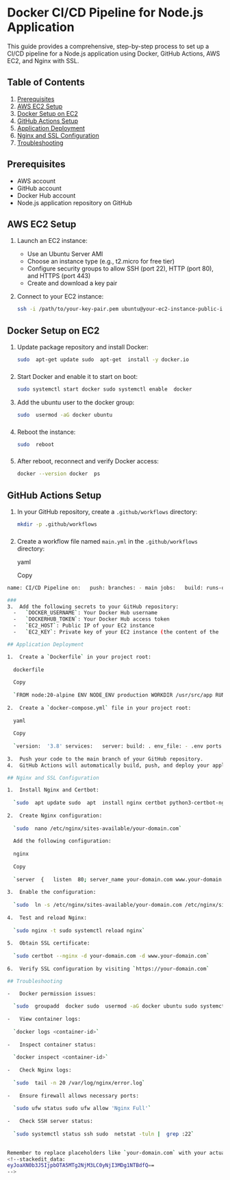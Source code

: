 
# Docker CI/CD Pipeline for Node.js Application

This guide provides a comprehensive, step-by-step process to set up a CI/CD pipeline for a Node.js application using Docker, GitHub Actions, AWS EC2, and Nginx with SSL.

## Table of Contents

1. [Prerequisites](#prerequisites)
2. [AWS EC2 Setup](#aws-ec2-setup)
3. [Docker Setup on EC2](#docker-setup-on-ec2)
4. [GitHub Actions Setup](#github-actions-setup)
5. [Application Deployment](#application-deployment)
6. [Nginx and SSL Configuration](#nginx-and-ssl-configuration)
7. [Troubleshooting](#troubleshooting)

## Prerequisites

- AWS account
- GitHub account
- Docker Hub account
- Node.js application repository on GitHub

## AWS EC2 Setup

1. Launch an EC2 instance:
   - Use an Ubuntu Server AMI
   - Choose an instance type (e.g., t2.micro for free tier)
   - Configure security groups to allow SSH (port 22), HTTP (port 80), and HTTPS (port 443)
   - Create and download a key pair

2. Connect to your EC2 instance:
   ```bash
   ssh -i /path/to/your-key-pair.pem ubuntu@your-ec2-instance-public-ip
## Docker Setup on EC2

1.  Update package repository and install Docker:
       
     ```bash
    sudo  apt-get update sudo  apt-get  install -y docker.io
  ###
2.  Start Docker and enable it to start on boot:
	  ```bash
	  sudo systemctl start docker sudo systemctl enable  docker
    
3.  Add the ubuntu user to the docker group:
    ```bash
    sudo  usermod -aG docker ubuntu
  ###    
4.  Reboot the instance:
	  ```bash
    sudo  reboot
  ###    
5.  After reboot, reconnect and verify Docker access:
     ```bash
    docker --version docker  ps
  ##    

## GitHub Actions Setup

1.  In your GitHub repository, create a `.github/workflows` directory:
    ```bash
    mkdir -p .github/workflows
  ###    
2.  Create a workflow file named `main.yml` in the `.github/workflows` directory:
    
    yaml
    
    Copy
  ```bash  
name: CI/CD Pipeline on:   push: branches: - main jobs:   build: runs-on: ubuntu-latest steps: -  name: Checkout code uses: actions/checkout@v2  -  name: Set up Node.js uses: actions/setup-node@v2 with: node-version:  '20'  -  name: Install dependencies run: npm install  -  name: Build Docker image run: docker build -t ${{ secrets.DOCKER_USERNAME }}/best_bus_backend:latest .  -  name: Log in to DockerHub run: echo "${{ secrets.DOCKERHUB_TOKEN }}" | docker login -u "${{ secrets.DOCKER_USERNAME }}" --password-stdin  -  name: Push Docker image to DockerHub run: docker push ${{ secrets.DOCKER_USERNAME }}/best_bus_backend:latest  -  name: SSH to EC2 and Deploy uses: appleboy/ssh-action@master with: host: ${{ secrets.EC2_HOST }} username: ubuntu key: ${{ secrets.EC2_KEY }} script:  | docker pull ${{ secrets.DOCKER_USERNAME }}/best_bus_backend:latest docker stop $(docker ps -a -q) || true docker rm $(docker ps -a -q) || true docker run -d -p 8080:8080 ${{ secrets.DOCKER_USERNAME }}/best_bus_backend:latest

  ###
 3.  Add the following secrets to your GitHub repository:
    -   `DOCKER_USERNAME`: Your Docker Hub username
    -   `DOCKERHUB_TOKEN`: Your Docker Hub access token
    -   `EC2_HOST`: Public IP of your EC2 instance
    -   `EC2_KEY`: Private key of your EC2 instance (the content of the .pem file)

## Application Deployment

1.  Create a `Dockerfile` in your project root:
    
    dockerfile
    
    Copy
    
    `FROM node:20-alpine ENV NODE_ENV production WORKDIR /usr/src/app RUN npm install -g pm2 COPY package*.json ./ RUN npm ci --only=production COPY . . EXPOSE 8080 CMD ["pm2-runtime", "start", "server.js"]`
    
2.  Create a `docker-compose.yml` file in your project root:
    
    yaml
    
    Copy
    
    `version:  '3.8' services:   server: build: . env_file: - .env ports: -  "8080:8080" command:  ["pm2-runtime",  "start",  "server.js"]`
    
3.  Push your code to the main branch of your GitHub repository.
4.  GitHub Actions will automatically build, push, and deploy your application to the EC2 instance.

## Nginx and SSL Configuration

1.  Install Nginx and Certbot:
    
    `sudo  apt update sudo  apt  install nginx certbot python3-certbot-nginx -y`
    
2.  Create Nginx configuration:
    
    `sudo  nano /etc/nginx/sites-available/your-domain.com`
    
    Add the following configuration:
    
    nginx
    
    Copy
    
    `server  {   listen  80; server_name your-domain.com www.your-domain.com; location /  { proxy_pass http://localhost:8080; proxy_set_header Host $host; proxy_set_header X-Real-IP $remote_addr; proxy_set_header X-Forwarded-For $proxy_add_x_forwarded_for; proxy_set_header X-Forwarded-Proto $scheme; } }`
    
3.  Enable the configuration:
    
    `sudo  ln -s /etc/nginx/sites-available/your-domain.com /etc/nginx/sites-enabled/`
    
4.  Test and reload Nginx:
    
    `sudo nginx -t sudo systemctl reload nginx`
    
5.  Obtain SSL certificate:
   
    `sudo certbot --nginx -d your-domain.com -d www.your-domain.com`
    
6.  Verify SSL configuration by visiting `https://your-domain.com`

## Troubleshooting

-   Docker permission issues:
    
    `sudo  groupadd  docker sudo  usermod -aG docker ubuntu sudo systemctl restart docker`
    
-   View container logs:
    
    `docker logs <container-id>`
    
-   Inspect container status:
    
    `docker inspect <container-id>`
    
-   Check Nginx logs:
     
    `sudo  tail -n 20 /var/log/nginx/error.log`
    
-   Ensure firewall allows necessary ports:
      
    `sudo ufw status sudo ufw allow 'Nginx Full'`
    
-   Check SSH server status:
     
    `sudo systemctl status ssh sudo  netstat -tuln |  grep :22`
    

Remember to replace placeholders like `your-domain.com` with your actual domain name and adjust any paths or configurations to match your specific project structure.
<!--stackedit_data:
eyJoaXN0b3J5IjpbOTA5MTg2NjM3LC0yNjI3MDg1NTBdfQ==
-->